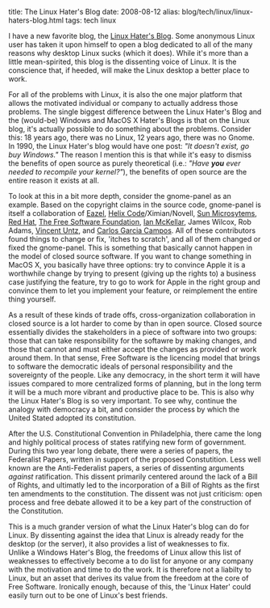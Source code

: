title: The Linux Hater's Blog
date: 2008-08-12
alias: blog/tech/linux/linux-haters-blog.html
tags: tech linux

I have a new favorite blog, the <a
href="http://linuxhaters.blogspot.com/">Linux Hater's Blog</a>. Some
anonymous Linux user has taken it upon himself to open a blog
dedicated to all of the many reasons why desktop Linux sucks (which it
does). While it's more than a little mean-spirited, this blog is the
dissenting voice of Linux. It is the conscience that, if heeded, will
make the Linux desktop a better place to work.

For all of the problems with Linux, it is also the one major platform
that allows the motivated individual or company to actually address
those problems. The single biggest difference between the Linux
Hater's Blog and the (would-be) Windows and MacOS X Hater's Blogs is
that on the Linux blog, it's actually possible to do something about
the problems. Consider this: 18 years ago, there was no Linux, 12
years ago, there was no Gnome. In 1990, the Linux Hater's blog would
have one post: <i>"It doesn't exist, go buy Windows."</i> The reason I
mention this is that while it's easy to dismiss the benefits of open
source as purely theoretical (i.e.: <i>"Have <b>you</b> ever needed to
recompile your kernel?"</i>), the benefits of open source are the
entire reason it exists at all.

To look at this in a bit more depth, consider the gnome-panel as an
example. Based on the copyright claims in the source code, gnome-panel
is itself a collaboration of <a
href="http://en.wikipedia.org/wiki/Eazel">Eazel</a>, <a
href="http://primates.ximian.com/~miguel/helix-history.html">Helix
Code</a>/Ximian/Novell, <a href="http://www.sun.com/">Sun
Microsytems</a>, <a href="http://www.redhat.com">Red Hat</a>, <a
href="http://www.fsf.org">The Free Software Foundation</a>, <a
href="http://ian.mckellar.org/">Ian McKellar</a>, James Wilcox, Rob
Adams, <a href="http://live.gnome.org/VincentUntz">Vincent Untz</a>,
and <a href="http://carlosgc.linups.org/">Carlos Garcia
Campos</a>. All of these contributors found things to change or fix,
'itches to scratch', and all of them changed or fixed the
gnome-panel. This is something that basically cannot happen in the
model of closed source software. If you want to change something in
MacOS X, you basically have three options: try to convince Apple it is
a worthwhile change by trying to present (giving up the rights to) a
business case justifying the feature, try to go to work for Apple in
the right group and convince them to let you implement your feature,
or reimplement the entire thing yourself.

As a result of these kinds of trade offs, cross-organization collaboration 
in closed source is a lot harder to come by than in open source. Closed 
source essentially divides the stakeholders in a piece of software into 
two groups: those that can take responsibility for the softawre by making 
changes, and those that cannot and must either accept the changes as 
provided or work around them. In that sense, Free Software is the 
licencing model that brings to software the democratic ideals of personal 
responsibility and the sovereignty of the people. Like any democracy, in 
the short term it will have issues compared to more centralized forms of 
planning, but in the long term it will be a much more vibrant and 
productive place to be. This is also why the Linux Hater's Blog is so very 
important. To see why, continue the analogy with democracy a bit, and 
consider the process by which the United Stated adopted its constitution.

After the U.S. Constitutional Convention in Philadelphia, there came the 
long and highly political process of states ratifying new form of 
government.  During this two year long debate, there were a series of 
papers, the Federalist Papers, written in support of the proposed 
Constutition. Less well known are the Anti-Federalist papers, a series of 
dissenting arguments <i>against</i> ratification. This dissent primarily 
centered around the lack of a Bill of Rights, and ultimatly led to the 
incorporation of a Bill of Rights as the first ten amendments to the 
constitution. The dissent was not just criticism: open process and free 
debate allowed it to be a key part of the construction of the 
Constitution.

This is a much grander version of what the Linux Hater's blog can do for 
Linux. By dissenting against the idea that Linux is already ready for the 
desktop (or the server), it also provides a list of weaknesses to fix.  
Unlike a Windows Hater's Blog, the freedoms of Linux allow this list of 
weaknesses to effectively become a to do list for anyone or any company 
with the motivation and time to do the work. It is therefore not a 
liabilty to Linux, but an asset that derives its value from the freedom at 
the core of Free Software. Ironically enough, because of this, the 'Linux 
Hater' could easily turn out to be one of Linux's best friends.
